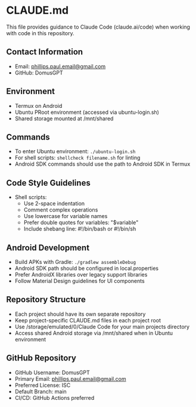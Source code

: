 # CLAUDE.md

This file provides guidance to Claude Code (claude.ai/code) when working with code in this repository.

## Contact Information
- Email: phillips.paul.email@gmail.com
- GitHub: DomusGPT

## Environment
- Termux on Android
- Ubuntu PRoot environment (accessed via ubuntu-login.sh)
- Shared storage mounted at /mnt/shared

## Commands
- To enter Ubuntu environment: `./ubuntu-login.sh`
- For shell scripts: `shellcheck filename.sh` for linting
- Android SDK commands should use the path to Android SDK in Termux

## Code Style Guidelines
- Shell scripts:
  - Use 2-space indentation
  - Comment complex operations
  - Use lowercase for variable names
  - Prefer double quotes for variables: "$variable"
  - Include shebang line: #!/bin/bash or #!/bin/sh
  
## Android Development
- Build APKs with Gradle: `./gradlew assembleDebug`
- Android SDK path should be configured in local.properties
- Prefer AndroidX libraries over legacy support libraries
- Follow Material Design guidelines for UI components

## Repository Structure
- Each project should have its own separate repository
- Keep project-specific CLAUDE.md files in each project root
- Use /storage/emulated/0/Claude Code for your main projects directory
- Access shared Android storage via /mnt/shared when in Ubuntu environment

## GitHub Repository
- GitHub Username: DomusGPT
- Primary Email: phillips.paul.email@gmail.com
- Preferred License: ISC
- Default Branch: main
- CI/CD: GitHub Actions preferred